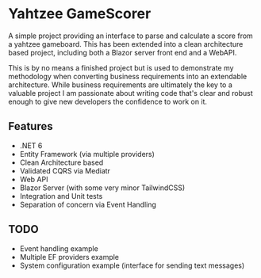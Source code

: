 # Yahtzee GameScorer

A simple project providing an interface to parse and calculate a score from a yahtzee gameboard. This has been extended into a clean architecture based project, including both a Blazor server front end and a WebAPI.

This is by no means a finished project but is used to demonstrate my methodology when converting business requirements into an extendable architecture. While business requirements are ultimately the key to a valuable project I am passionate about writing code that's clear and robust enough to give new developers the confidence to work on it. 

## Features

- .NET 6
- Entity Framework (via multiple providers)
- Clean Architecture based
- Validated CQRS via Mediatr
- Web API
- Blazor Server (with some very minor TailwindCSS)
- Integration and Unit tests
- Separation of concern via Event Handling

## TODO

- Event handling example
- Multiple EF providers example
- System configuration example (interface for sending text messages)

